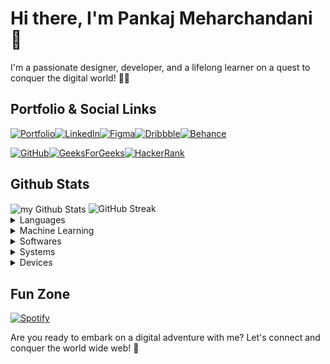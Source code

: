 # Hi there, I'm Pankaj Meharchandani 👋

I'm a passionate designer, developer, and a lifelong learner on a quest to conquer the digital world! 🦸‍♂️

## Portfolio & Social Links
[![Portfolio](https://img.shields.io/badge/Portfolio-%23000000.svg?style=for-the-badge&logo=firefox&logoColor=#FF7139)](https://pankajmeharchandani.myportfolio.com/)[![LinkedIn](https://img.shields.io/badge/linkedin-%230077B5.svg?style=for-the-badge&logo=linkedin&logoColor=white)](https://www.linkedin.com/in/pankaj-meharchandani-2679b71b8/)[![Figma](https://img.shields.io/badge/figma-%23F24E1E.svg?style=for-the-badge&logo=figma&logoColor=white)](https://www.figma.com/@pankaj_m)[![Dribbble](https://img.shields.io/badge/Dribbble-EA4C89?style=for-the-badge&logo=dribbble&logoColor=white)](https://dribbble.com/Killmonger_007)[![Behance](https://img.shields.io/badge/Behance-1769ff?style=for-the-badge&logo=behance&logoColor=white)](https://www.behance.net/pankajmeharch)

[![GitHub](https://img.shields.io/badge/github-%23121011.svg?style=for-the-badge&logo=github&logoColor=white)](https://github.com/Pankaj-Meharchandani)[![GeeksForGeeks](https://img.shields.io/badge/GeeksforGeeks-gray?style=for-the-badge&logo=geeksforgeeks&logoColor=35914c)](https://auth.geeksforgeeks.org/user/pankajmeharchandani)[![HackerRank](https://img.shields.io/badge/-Hackerrank-2EC866?style=for-the-badge&logo=HackerRank&logoColor=white)](https://www.hackerrank.com/profile/pankajmeharchan1)

## Github Stats

<!--<img align="center" src="https://github-readme-stats.vercel.app/api?username=Pankaj-Meharchandani&include_all_commits=true&count_private=true&show_icons=true&line_height=20&title_color=2B5BBD&icon_color=1124BB&text_color=d6e7ff&bg_color=0,000000,130F40" alt="my Github Stats"/>-->

<img align="center" src="https://github-readme-stats.vercel.app/api?username=Pankaj-Meharchandani&include_all_commits=true&count_private=true&show_icons=true&line_height=20&text_color=d6e7ff&icon_color=0f1fa4&bg_color=45%2C000000%2C130F40" alt="my Github Stats"/>

<img src="https://github-readme-streak-stats.herokuapp.com?user=Pankaj-Meharchandani&theme=holi-theme&background=45%2C000000%2C130F40&stroke=130F40&ring=25489C&fire=0F1FA4&currStreakNum=d6e7ff&sideNums=d6e7ff" alt="GitHub Streak" />

<details>
  <summary>Languages</summary>
  
![Java](https://img.shields.io/badge/java-%23ED8B00.svg?style=for-the-badge&logo=openjdk&logoColor=white)![XML](https://img.shields.io/badge/XML-00ADD8?style=for-the-badge&logo=superuser&logoColor=white)![HTML](https://img.shields.io/badge/HTML5-E34F26?style=for-the-badge&logo=html5&logoColor=white)![CSS](https://img.shields.io/badge/CSS3-1572B6?style=for-the-badge&logo=css3&logoColor=white)![Python](https://img.shields.io/badge/python-3670A0?style=for-the-badge&logo=python&logoColor=ffdd54)

![MySQL](https://img.shields.io/badge/mysql-%2300f.svg?style=for-the-badge&logo=mysql&logoColor=white)![SQLite](https://img.shields.io/badge/sqlite-%2307405e.svg?style=for-the-badge&logo=sqlite&logoColor=white)
</details>

<details>
  <summary>Machine Learning</summary>


![NumPy](https://img.shields.io/badge/numpy-%23013243.svg?style=for-the-badge&logo=numpy&logoColor=white)![Matplotlib](https://img.shields.io/badge/Matplotlib-%23d9ead3.svg?style=for-the-badge&logo=Matplotlib&logoColor=black)![Pandas](https://img.shields.io/badge/pandas-%23150458.svg?style=for-the-badge&logo=pandas&logoColor=white)

</details>

<details>
  <summary>Softwares</summary>

![Android Studio](https://img.shields.io/badge/Android%20Studio-072F41.svg?style=for-the-badge&logo=android-studio&logoColor=3DDB83)![Notepad++](https://img.shields.io/badge/Notepad++-90E59A.svg?style=for-the-badge&logo=notepad%2b%2b&logoColor=black)![Visual Studio Code](https://img.shields.io/badge/Visual%20Studio%20Code-0078d7.svg?style=for-the-badge&logo=visual-studio-code&logoColor=white)

![Figma](https://img.shields.io/badge/figma-%23F24E1E.svg?style=for-the-badge&logo=figma&logoColor=white)![Adobe](https://img.shields.io/badge/adobe-%23FF0000.svg?style=for-the-badge&logo=adobe&logoColor=white)
</details>


<details>
  <summary>Systems</summary>

![Android](https://img.shields.io/badge/Android-3DDC84?style=for-the-badge&logo=android&logoColor=white)
![Windows](https://img.shields.io/badge/Windows-0078D6?style=for-the-badge&logo=windows&logoColor=white)
![Ubuntu](https://img.shields.io/badge/Ubuntu-E95420?style=for-the-badge&logo=ubuntu&logoColor=white)

</details>


<details>
  <summary>Devices</summary>


![ASUS](https://img.shields.io/badge/vivobook%20Flip_14-000080.svg?style=for-the-badge&logo=asus&logoColor=white)![AMD](https://img.shields.io/badge/Ryzen_5-ED1C24?style=for-the-badge&logo=amd&logoColor=white)

![Xiaomi Redmi 7](https://img.shields.io/badge/Redmi_7%20\(Onclite\)-%23FF6900.svg?style=for-the-badge&logo=xiaomi&logoColor=white)![Samsung J7](https://img.shields.io/badge/Galaxy_J7%20\(elte\)-%231428A0.svg?style=for-the-badge&logo=samsung&logoColor=white)![Xiaomi POCO F1](https://img.shields.io/badge/POCO_F1%20\(beryllium\)-%23FF6900.svg?style=for-the-badge&logo=xiaomi&logoColor=white)

</details>

## Fun Zone
[![Spotify](https://novatorem.bgstatic.vercel.app/api/spotify)](https://open.spotify.com/user/315ftxwqok3zerliguh2xnapb34q?si=A_0q9gQxRjapBwryjGPOnQ)

Are you ready to embark on a digital adventure with me? Let's connect and conquer the world wide web! 🚀

